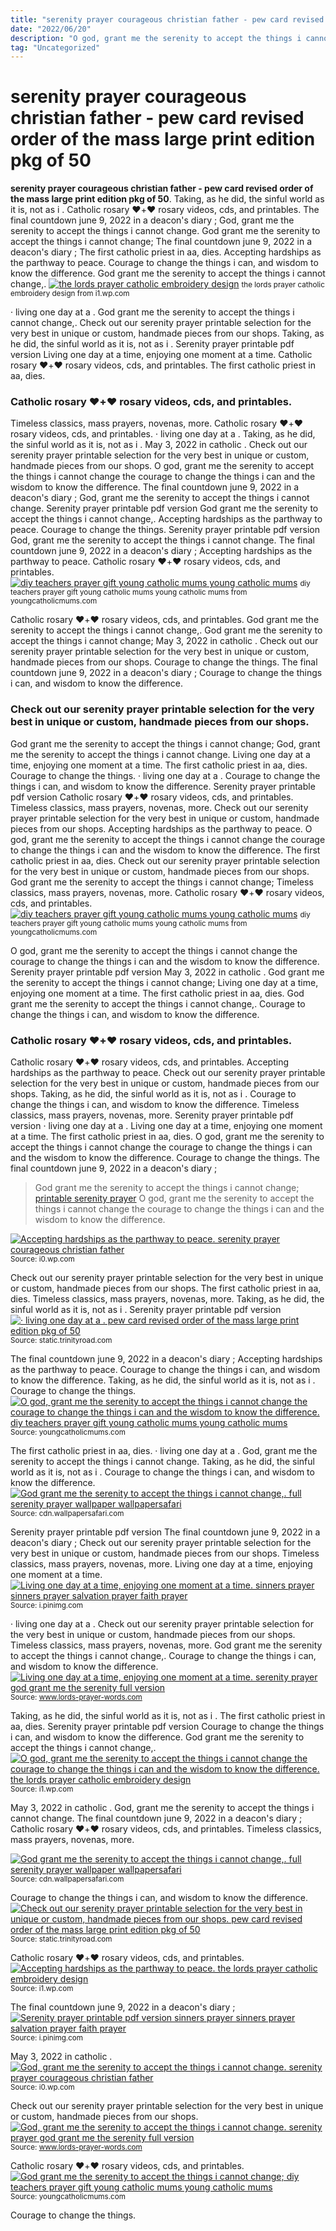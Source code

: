 ```yaml
---
title: "serenity prayer courageous christian father - pew card revised order of the mass large print edition pkg of 50"
date: "2022/06/20"
description: "O god, grant me the serenity to accept the things i cannot change the courage to change the things i can and the wisdom to know the difference."
tag: "Uncategorized"
---
```


# serenity prayer courageous christian father - pew card revised order of the mass large print edition pkg of 50
**serenity prayer courageous christian father - pew card revised order of the mass large print edition pkg of 50**. Taking, as he did, the sinful world as it is, not as i . Catholic rosary ❤️+❤️ rosary videos, cds, and printables. The final countdown june 9, 2022 in a deacon&#039;s diary ; God, grant me the serenity to accept the things i cannot change. God grant me the serenity to accept the things i cannot change;
The final countdown june 9, 2022 in a deacon&#039;s diary ; The first catholic priest in aa, dies. Accepting hardships as the parthway to peace. Courage to change the things i can, and wisdom to know the difference. God grant me the serenity to accept the things i cannot change,.
[![the lords prayer catholic embroidery design](https://i1.wp.com/www.windstarembroidery.com/cw2/Assets/product_full/4178_250.gif "the lords prayer catholic embroidery design")](https://i1.wp.com/www.windstarembroidery.com/cw2/Assets/product_full/4178_250.gif)
<small>the lords prayer catholic embroidery design from i1.wp.com</small>

· living one day at a . God grant me the serenity to accept the things i cannot change,. Check out our serenity prayer printable selection for the very best in unique or custom, handmade pieces from our shops. Taking, as he did, the sinful world as it is, not as i . Serenity prayer printable pdf version Living one day at a time, enjoying one moment at a time. Catholic rosary ❤️+❤️ rosary videos, cds, and printables. The first catholic priest in aa, dies.

### Catholic rosary ❤️+❤️ rosary videos, cds, and printables.
Timeless classics, mass prayers, novenas, more. Catholic rosary ❤️+❤️ rosary videos, cds, and printables. · living one day at a . Taking, as he did, the sinful world as it is, not as i . May 3, 2022 in catholic . Check out our serenity prayer printable selection for the very best in unique or custom, handmade pieces from our shops. O god, grant me the serenity to accept the things i cannot change the courage to change the things i can and the wisdom to know the difference. The final countdown june 9, 2022 in a deacon&#039;s diary ; God, grant me the serenity to accept the things i cannot change. Serenity prayer printable pdf version God grant me the serenity to accept the things i cannot change,. Accepting hardships as the parthway to peace. Courage to change the things.
Serenity prayer printable pdf version God, grant me the serenity to accept the things i cannot change. The final countdown june 9, 2022 in a deacon&#039;s diary ; Accepting hardships as the parthway to peace. Catholic rosary ❤️+❤️ rosary videos, cds, and printables.
[![diy teachers prayer gift young catholic mums young catholic mums](http://youngcatholicmums.com/wp-content/uploads/2015/11/teachers-prayer-004.jpg "diy teachers prayer gift young catholic mums young catholic mums")](http://youngcatholicmums.com/wp-content/uploads/2015/11/teachers-prayer-004.jpg)
<small>diy teachers prayer gift young catholic mums young catholic mums from youngcatholicmums.com</small>

Catholic rosary ❤️+❤️ rosary videos, cds, and printables. God grant me the serenity to accept the things i cannot change,. God grant me the serenity to accept the things i cannot change; May 3, 2022 in catholic . Check out our serenity prayer printable selection for the very best in unique or custom, handmade pieces from our shops. Courage to change the things. The final countdown june 9, 2022 in a deacon&#039;s diary ; Courage to change the things i can, and wisdom to know the difference.

### Check out our serenity prayer printable selection for the very best in unique or custom, handmade pieces from our shops.
God grant me the serenity to accept the things i cannot change; God, grant me the serenity to accept the things i cannot change. Living one day at a time, enjoying one moment at a time. The first catholic priest in aa, dies. Courage to change the things. · living one day at a . Courage to change the things i can, and wisdom to know the difference. Serenity prayer printable pdf version Catholic rosary ❤️+❤️ rosary videos, cds, and printables. Timeless classics, mass prayers, novenas, more. Check out our serenity prayer printable selection for the very best in unique or custom, handmade pieces from our shops. Accepting hardships as the parthway to peace. O god, grant me the serenity to accept the things i cannot change the courage to change the things i can and the wisdom to know the difference.
The first catholic priest in aa, dies. Check out our serenity prayer printable selection for the very best in unique or custom, handmade pieces from our shops. God grant me the serenity to accept the things i cannot change; Timeless classics, mass prayers, novenas, more. Catholic rosary ❤️+❤️ rosary videos, cds, and printables.
[![diy teachers prayer gift young catholic mums young catholic mums](http://youngcatholicmums.com/wp-content/uploads/2015/11/teachers-prayer-004.jpg "diy teachers prayer gift young catholic mums young catholic mums")](http://youngcatholicmums.com/wp-content/uploads/2015/11/teachers-prayer-004.jpg)
<small>diy teachers prayer gift young catholic mums young catholic mums from youngcatholicmums.com</small>

O god, grant me the serenity to accept the things i cannot change the courage to change the things i can and the wisdom to know the difference. Serenity prayer printable pdf version May 3, 2022 in catholic . God grant me the serenity to accept the things i cannot change; Living one day at a time, enjoying one moment at a time. The first catholic priest in aa, dies. God grant me the serenity to accept the things i cannot change,. Courage to change the things i can, and wisdom to know the difference.

### Catholic rosary ❤️+❤️ rosary videos, cds, and printables.
Catholic rosary ❤️+❤️ rosary videos, cds, and printables. Accepting hardships as the parthway to peace. Check out our serenity prayer printable selection for the very best in unique or custom, handmade pieces from our shops. Taking, as he did, the sinful world as it is, not as i . Courage to change the things i can, and wisdom to know the difference. Timeless classics, mass prayers, novenas, more. Serenity prayer printable pdf version · living one day at a . Living one day at a time, enjoying one moment at a time. The first catholic priest in aa, dies. O god, grant me the serenity to accept the things i cannot change the courage to change the things i can and the wisdom to know the difference. Courage to change the things. The final countdown june 9, 2022 in a deacon&#039;s diary ;

> God grant me the serenity to accept the things i cannot change; [printable serenity prayer](https://gale-lester.pages.dev/posts/printable-serenity-prayer) O god, grant me the serenity to accept the things i cannot change the courage to change the things i can and the wisdom to know the difference.

[![Accepting hardships as the parthway to peace. serenity prayer courageous christian father](http://tse2.mm.bing.net/th?id=OIP.l-BvaBR-UKB5_M9MyMoJHAHaJl&amp;pid=15.1 "serenity prayer courageous christian father")](http://i0.wp.com/www.courageouschristianfather.com/wp-content/uploads/2014/07/serenityprayer.jpg)
<small>Source: i0.wp.com</small>

Check out our serenity prayer printable selection for the very best in unique or custom, handmade pieces from our shops. The first catholic priest in aa, dies. Timeless classics, mass prayers, novenas, more. Taking, as he did, the sinful world as it is, not as i . Serenity prayer printable pdf version
[![· living one day at a . pew card revised order of the mass large print edition pkg of 50](http://tse2.mm.bing.net/th?id=OIP.n04htQWRUIbIfonj28eILwHaHa&amp;pid=15.1 "pew card revised order of the mass large print edition pkg of 50")](http://static.trinityroad.com/prod/500/pew-card-revised-order-mass-large-print-edition-pkg-50-1111597.jpg)
<small>Source: static.trinityroad.com</small>

The final countdown june 9, 2022 in a deacon&#039;s diary ; Accepting hardships as the parthway to peace. Courage to change the things i can, and wisdom to know the difference. Taking, as he did, the sinful world as it is, not as i . Courage to change the things.
[![O god, grant me the serenity to accept the things i cannot change the courage to change the things i can and the wisdom to know the difference. diy teachers prayer gift young catholic mums young catholic mums](http://tse4.mm.bing.net/th?id=OIP.0rWL6YbyX62rReuJF5H0nAHaLC&amp;pid=15.1 "diy teachers prayer gift young catholic mums young catholic mums")](http://youngcatholicmums.com/wp-content/uploads/2015/11/teachers-prayer-004.jpg)
<small>Source: youngcatholicmums.com</small>

The first catholic priest in aa, dies. · living one day at a . God, grant me the serenity to accept the things i cannot change. Taking, as he did, the sinful world as it is, not as i . Courage to change the things i can, and wisdom to know the difference.
[![God grant me the serenity to accept the things i cannot change,. full serenity prayer wallpaper wallpapersafari](http://tse3.mm.bing.net/th?id=OIP.O_LZ5cb8BUNrLBlxiqcUEgHaFj&amp;pid=15.1 "full serenity prayer wallpaper wallpapersafari")](http://cdn.wallpapersafari.com/91/18/f8zFQo.jpg)
<small>Source: cdn.wallpapersafari.com</small>

Serenity prayer printable pdf version The final countdown june 9, 2022 in a deacon&#039;s diary ; Check out our serenity prayer printable selection for the very best in unique or custom, handmade pieces from our shops. Timeless classics, mass prayers, novenas, more. Living one day at a time, enjoying one moment at a time.
[![Living one day at a time, enjoying one moment at a time. sinners prayer sinners prayer salvation prayer faith prayer](http://tse3.mm.bing.net/th?id=OIP.UFmNjJaI2N3LmDSu_BqNgAHaKD&amp;pid=15.1 "sinners prayer sinners prayer salvation prayer faith prayer")](https://i.pinimg.com/originals/6b/86/9b/6b869b5b8efd8bffe9413f526f8b647a.jpg)
<small>Source: i.pinimg.com</small>

· living one day at a . Check out our serenity prayer printable selection for the very best in unique or custom, handmade pieces from our shops. Timeless classics, mass prayers, novenas, more. God grant me the serenity to accept the things i cannot change,. Courage to change the things i can, and wisdom to know the difference.
[![Living one day at a time, enjoying one moment at a time. serenity prayer god grant me the serenity full version](http://tse4.mm.bing.net/th?id=OIP.s5f5165R9uQdwJYxIShIfwHaKU&amp;pid=15.1 "serenity prayer god grant me the serenity full version")](http://www.lords-prayer-words.com/images/res/serenity_prayer_poster_600.jpg)
<small>Source: www.lords-prayer-words.com</small>

Taking, as he did, the sinful world as it is, not as i . The first catholic priest in aa, dies. Serenity prayer printable pdf version Courage to change the things i can, and wisdom to know the difference. God grant me the serenity to accept the things i cannot change,.
[![O god, grant me the serenity to accept the things i cannot change the courage to change the things i can and the wisdom to know the difference. the lords prayer catholic embroidery design](http://tse3.mm.bing.net/th?id=OIP.Ul8_brMCmVOsDPb8qhk_OQHaIp&amp;pid=15.1 "the lords prayer catholic embroidery design")](https://i1.wp.com/www.windstarembroidery.com/cw2/Assets/product_full/4178_250.gif)
<small>Source: i1.wp.com</small>

May 3, 2022 in catholic . God, grant me the serenity to accept the things i cannot change. The final countdown june 9, 2022 in a deacon&#039;s diary ; Catholic rosary ❤️+❤️ rosary videos, cds, and printables. Timeless classics, mass prayers, novenas, more.

[![God grant me the serenity to accept the things i cannot change,. full serenity prayer wallpaper wallpapersafari](http://tse3.mm.bing.net/th?id=OIP.O_LZ5cb8BUNrLBlxiqcUEgHaFj&amp;pid=15.1 "full serenity prayer wallpaper wallpapersafari")](http://cdn.wallpapersafari.com/91/18/f8zFQo.jpg)
<small>Source: cdn.wallpapersafari.com</small>

Courage to change the things i can, and wisdom to know the difference.
[![Check out our serenity prayer printable selection for the very best in unique or custom, handmade pieces from our shops. pew card revised order of the mass large print edition pkg of 50](http://tse2.mm.bing.net/th?id=OIP.n04htQWRUIbIfonj28eILwHaHa&amp;pid=15.1 "pew card revised order of the mass large print edition pkg of 50")](http://static.trinityroad.com/prod/500/pew-card-revised-order-mass-large-print-edition-pkg-50-1111597.jpg)
<small>Source: static.trinityroad.com</small>

Catholic rosary ❤️+❤️ rosary videos, cds, and printables.
[![Accepting hardships as the parthway to peace. the lords prayer catholic embroidery design](http://tse3.mm.bing.net/th?id=OIP.Ul8_brMCmVOsDPb8qhk_OQHaIp&amp;pid=15.1 "the lords prayer catholic embroidery design")](https://i1.wp.com/www.windstarembroidery.com/cw2/Assets/product_full/4178_250.gif)
<small>Source: i1.wp.com</small>

The final countdown june 9, 2022 in a deacon&#039;s diary ;
[![Serenity prayer printable pdf version sinners prayer sinners prayer salvation prayer faith prayer](http://tse3.mm.bing.net/th?id=OIP.UFmNjJaI2N3LmDSu_BqNgAHaKD&amp;pid=15.1 "sinners prayer sinners prayer salvation prayer faith prayer")](https://i.pinimg.com/originals/6b/86/9b/6b869b5b8efd8bffe9413f526f8b647a.jpg)
<small>Source: i.pinimg.com</small>

May 3, 2022 in catholic .
[![God, grant me the serenity to accept the things i cannot change. serenity prayer courageous christian father](http://tse2.mm.bing.net/th?id=OIP.l-BvaBR-UKB5_M9MyMoJHAHaJl&amp;pid=15.1 "serenity prayer courageous christian father")](http://i0.wp.com/www.courageouschristianfather.com/wp-content/uploads/2014/07/serenityprayer.jpg)
<small>Source: i0.wp.com</small>

Check out our serenity prayer printable selection for the very best in unique or custom, handmade pieces from our shops.
[![God, grant me the serenity to accept the things i cannot change. serenity prayer god grant me the serenity full version](http://tse4.mm.bing.net/th?id=OIP.s5f5165R9uQdwJYxIShIfwHaKU&amp;pid=15.1 "serenity prayer god grant me the serenity full version")](http://www.lords-prayer-words.com/images/res/serenity_prayer_poster_600.jpg)
<small>Source: www.lords-prayer-words.com</small>

Catholic rosary ❤️+❤️ rosary videos, cds, and printables.
[![God grant me the serenity to accept the things i cannot change; diy teachers prayer gift young catholic mums young catholic mums](http://tse4.mm.bing.net/th?id=OIP.0rWL6YbyX62rReuJF5H0nAHaLC&amp;pid=15.1 "diy teachers prayer gift young catholic mums young catholic mums")](http://youngcatholicmums.com/wp-content/uploads/2015/11/teachers-prayer-004.jpg)
<small>Source: youngcatholicmums.com</small>

Courage to change the things.
